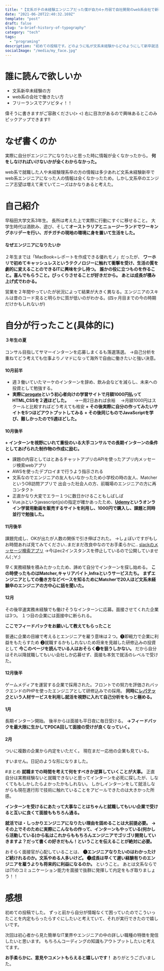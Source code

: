 ```yaml
---
title: "【文系ガチの未経験エンジニアだった僕が自力4ヶ月弱で自社開発のweb系会社で新卒内定をもらうために行ったこと】"
date: "2021-06-20T22:40:32.169Z"
template: "post"
draft: false
slug: "a-brief-history-of-typography"
category: "tech"
tags:
  - "programing"
description: "初めての投稿です。どのように私が文系未経験からどのようにして新卒就活をしたのか、共有します！"
socialImage: "/media/my_face.jpg"
---
```


# 誰に読んで欲しいか
+ 文系新卒未経験の方
+ web系の会社で働きたい方
+ フリーランスでアソビタィ！！

偉そうに書きますがご容赦ください(> <)
右に目次があるので興味あるとこのみピックアップできます!!

# なぜ書くのか
実際に自分がエンジニアになりたいと思った時に情報が全くなかったから。
**何をしなければいけないかが全くわからなかった。**

web系で就職した人や未経験理系卒の方の情報は多少あれど文系未経験新卒でweb系エンジニアになった人の情報は全くなかったため。しかし文系卒のエンジニア志望は増えて来ていてニーズはかなりあると考えた。

# 自己紹介
早稲田大学文系3年生。
長所は考えた上で実際に行動にすぐに移せること。
大学生時代は酒飲み、遊び、そして**オーストラリアとニュージーランドでワーキングホリデーを行い、ガチガチの現地の環境に身を置いて生活をした。**

#### なぜエンジニアになりたいか
２年生までは「MacBook=レポートを作成できる優れモノ」だったが、
**ワーホリで初めてキャッシュレスというテクノロジーに触れて衝撃を受け、生活の質を劇的に変えることのできるITに興味を少し持つ。**
**誰かの役に立つものを作ること。喜んでもらうこと。びっくりさせることが好きだから。**
**あとは成長が積み上げ式でわかる。**

営業を２年間やっていたが状況によって結果が大きく異なる。エンジニアのスキルは昔のコード見ると明らかに質が低いのがわかる。(四ヶ月目までの今の時期だけかもしれないが)

# 自分が行ったこと(具体的に)


#### ３年生の夏
コンサル目指してサマーインターンを応募しまくるも落選落選。
→自己分析を重ねてどう考えても仕事よりノマドになって海外で自由に働きたいと強い決意。


#### 10月前半
+ 週３働いていたマーケのインターンを辞め、飲み会などを減らし、未来への投資として勉強する。
+ **実際に[progate](https://prog-8.com/dashboard)という初心者向けの学習サイトで月額1000円払ってHTML,CSSを２週ほどした。**
　→一周2日あれば余裕
　→月額1000円はスクールと比較すればどう考えても格安
**+ その後実際に自分の作ってみたいサイトを5つほどアウトプットしてみる**
**+ その後同じものでJavaScriptを学び、難しかったので5週ほどした。**


#### 10月後半
**+ インターンを視野にいれて重役のいる大手コンサルでの長期インターンの条件としてあげられた制作物の作成に励む。**
+ 課題の内容としてはとあるチャットアプリのAPIを使ったアプリ内メッセージ検索webアプリ
+ AWSを使ったデプロイまで行うよう指示される
+ 文系なのでエンジニアの友人もいなかったため小学校の時の友人、MatcherというOB訪問アプリで 出会った社会人の方、前職場のエンジニアの方に再コンタクト
+ 正直かなり大変でエラー１つに数日かけることもしばしば
+ Vue.jsというjavascript(js)の指定が確かあったため、**[Udemy](https://www.udemy.com/ja/)というオンライン学習用動画を販売するサイトを利用し、1000円で購入し、課題と同時並行で勉強した。**


#### 11月後半
課題完成し、OKが出たが人数の関係で引き伸ばされた。
→しょぼいですがもしお時間あれば見てみてください..まだまだ改良中なのでお手柔らかに..
[slackのメッセージ検索アプリ](http://52.192.253.204/index.html)
→今はec2インスタンスを停止しているので公開していません( ;∀;)

早く実務経験を積みたかったため、諦めて自分でインターンを探し始める。
**この時使ったものはMatcher,キャリアバイト,Infraというサービスたち。**
**まずエンジニアとしての働き方などベースを知るためにMatcherで20人ほど文系未経験卒のエンジニアの方中心に話を聞いた。**
#### 12月
その後早速実務未経験でも働けそうなインターンに応募。面接させてくれた企業は3つ。
１つ目の企業には面接中に断られる。

**ここでフィードバックをお願いして教えてもらったこと**


普通に企業の目線で考えるとエンジニアを雇う意味は２つ。❶即戦力で企業に利益をもたらすため
❷就職するかもしれないため将来を見越した研修込みの投資として
**今このページを読んでいる人はおそらく❷を狙うしかない。**
だから自分はそれ以降就職してもいい会社しか応募せず、面接も本気で就活のレベルで受けた。
#### 12月後半
ゲームメディアを運営する企業で採用された。フロントでの努力を評価されバックエンドのPHPを使ったエンジニアとして研修込みでの採用。
**同時に[レバテック](https://career.levtech.jp/beginner/)という人材サービスを利用し就活を視野に入れて自己分析をもっと極める。**
#### 1月
長期インターン開始。
後半からは面接も平日夜に毎日受ける。
**→フィードバックを最大限に生かしてPDCA回して面接の受けが良くなっていく。**
#### 2月
ついに複数の企業から内定をいただく。
現在まだ一応他の企業も見ている。

すいません。日記のような形になりました。

#まとめ
**就職までの時間を考えて何をすべきか逆算していくことが大事。**
正直自分は実務経験ないと就職できないと思ってインターンを必死に探したが、しなくてももしかしたらよかったかもしれない。
しかしインターンをして就活しながらも現在進行形で技術に触れていることをアピールできたのは大きかった所感。

**インターンを受けるにあたって大事なことはちゃんと就職してもいい企業で受けると互いに良くて面接ももちろん通る。**

**就活では・しっかりエンジニアになりたい理由を固めることは大前提必要。**
**→その上でそのために実際にこんなもの作って、インターンもやっている(何かしら活動している)から私はこれからももちろんエンジニアでゴリゴリ開発していきますよ？だって書くの好きだもん！ということを伝えることが絶対に必要。**

おそらく面接官が心配していることは、
**❶エンジニアなりたいのはわかったけど続けれるのか。文系やめる人多いけど。
❷成長は早くて遅い経験有りのエンジニアを雇うよりも将来的に利益になるのか。**
ということ。
あとは文系ならでは(?)のコミュニケーション能力を面接で抜群に発揮して内定をもぎ取りましょう！！


# 感想
初めての投稿でした。
ずっと前から自分が情報なくて困っていたのでこういったことを内定もらったらすぐにしたいと考えていて、それが実行できたので嬉しいです。

次回は初心者から見た簡単なIT業界やエンジニアの中の詳しい職種の特徴を発信したいと思います。
もちろんコーディングの知識もアウトプットしたいと考えてます。

**お手柔らかに、意見やコメントもらえると嬉しいです！**
ありがとうございました。